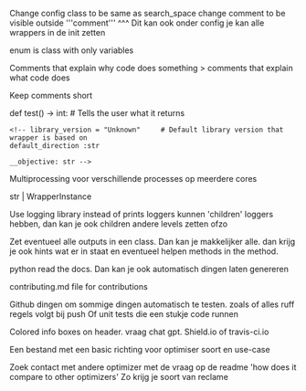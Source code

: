 Change config class to be same as search_space
change comment to be visible outside '''comment'''
^^^ Dit kan ook onder config
je kan alle wrappers in de init zetten 


enum is class with only variables

<!-- gooi alles in classes implaats van dynamic import
def import():
	import wrapper
	return wrapper -->

<!-- verwijder wrappers class to only be functions -->

<!-- verwijder __init__s -->

<!-- Plaats import in init file in opticomp, dan kan je daar direct uit importeren -->

<!-- Remove import comments -->

Comments that explain why code does something > comments that explain what code does

Keep comments short

<!-- def init(self, objective, search_space: dict[str, tuple[int, int]]):
Zet in string als je hier error bij krijgt  -->

def test() -> int: # Tells the user what it returns





    <!-- library_version = "Unknown"     # Default library version that wrapper is based on
    default_direction :str

    __objective: str -->



<!-- # kan niet worden geroepen als normale class
from abc import ABC
class WrapperInterface(ABC): -->



<!-- # ========================
    library_version: str    # Default library version that wrapper is based on
    default_direction: str   # Default direction

    __objective: str

    def __init__(self, library_version: str, default_direction: str, objective, search_space):
        self.library_version = library_version
        self.default_direction = default_direction
        self.__objective = objective
        self.__search_space = search_space
# ========================
 # in wrapper
    def __init__(self, objective, search_space):
        super().__init__("1.4.3", "maximize", objective, search_space)
# ======================== -->


<!-- wrapper_interface() hoeft geen () -->

<!-- from typing import Callable
objective: Callable[[list[int]], int] -->


Multiprocessing voor verschillende processes op meerdere cores

str | WrapperInstance

Use logging library instead of prints
loggers kunnen 'children' loggers hebben, dan kan je ook children andere levels zetten ofzo


Zet eventueel alle outputs in een class. Dan kan je makkelijker alle. 
dan krijg je ook hints wat er in staat en eventueel helpen methods in the method. 

<!-- hou local variable naming lower case (zoals OptSuite) -->

<!-- kijk of er ruff codes zijn voor naming conventions (lower case in local classes)(uper case in classes) -->



python read the docs. Dan kan je ook automatisch dingen laten genereren

contributing.md file for contributions

Github dingen om sommige dingen automatisch te testen.
zoals of alles ruff regels volgt bij push
Of unit tests die een stukje code runnen

Colored info boxes on header. vraag chat gpt. Shield.io of travis-ci.io

Een bestand met een basic richting voor optimiser soort en use-case




<!-- # TODO implement this
def get_best():
    raise NotImplementedError() -->



Zoek contact met andere optimizer met de vraag op de readme 'how does it compare to other optimizers'
Zo krijg je soort van reclame
